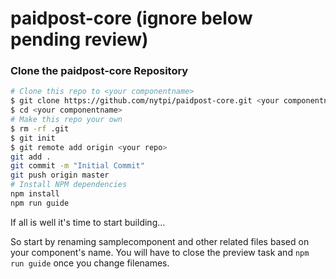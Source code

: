 # paidpost-core (ignore below pending review)

### Clone the paidpost-core Repository

```bash
# Clone this repo to <your componentname>
$ git clone https://github.com/nytpi/paidpost-core.git <your componentname>
$ cd <your componentname>
# Make this repo your own
$ rm -rf .git
$ git init
$ git remote add origin <your repo>
git add .
git commit -m "Initial Commit"
git push origin master
# Install NPM dependencies
npm install
npm run guide
```

If all is well it's time to start building...

So start by renaming samplecomponent and other related files based on your component's name. You will have to close the preview task and `npm run guide` once you change filenames.

